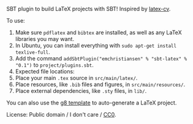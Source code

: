 SBT plugin to build LaTeX projects with SBT! Inspired by [latex-cv](https://github.com/stuhood/latex-cv).

To use:

1. Make sure `pdflatex` and `bibtex` are installed, as well as any LaTeX libraries you may want.
 1. In Ubuntu, you can install everything with `sudo apt-get install texlive-full`.
2. Add the command `addSbtPlugin("emchristiansen" % "sbt-latex" % "0.1")` to `project/plugins.sbt`.
3. Expected file locations:
 1. Place your main `.tex` source in `src/main/latex/`.
 2. Place resources, like `.bib` files and figures, in `src/main/resources/`.
 3. Place external dependencies, like `.sty` files, in `lib/`.

You can also use the [g8 template](https://github.com/emchristiansen/SBTLatexTemplate.g8) to auto-generate a LaTeX project.

License: Public domain / I don't care / [CC0](http://creativecommons.org/publicdomain/zero/1.0/).


